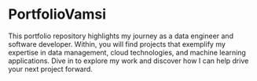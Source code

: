 # PortfolioVamsi
This portfolio repository highlights my journey as a data engineer and software developer. Within, you will find projects that exemplify my expertise in data management, cloud technologies, and machine learning applications. Dive in to explore my work and discover how I can help drive your next project forward.
